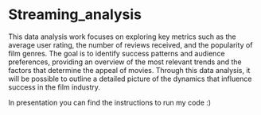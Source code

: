 # Streaming_analysis
This data analysis work focuses on exploring key metrics such as the average user rating, 
the number of reviews received, and the popularity of film genres. 
The goal is to identify success patterns and audience preferences, providing an overview of the most relevant trends and the factors that determine the appeal of movies. 
Through this data analysis, it will be possible to outline a detailed picture of the dynamics that influence success in the film industry.

In presentation you can find the instructions to run my code :)
